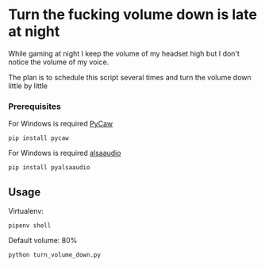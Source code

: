 # Turn the fucking volume down is late at night

While gaming at night I keep the volume of my headset high but I don't notice the volume of my voice.

The plan is to schedule this script several times and turn the volume down little by little

### Prerequisites

For Windows is required [PyCaw](https://github.com/AndreMiras/pycaw)

`pip install pycaw`


For Windows is required [alsaaudio](https://pypi.org/project/pyalsaaudio/)

`pip install pyalsaaudio`


## Usage

Virtualenv:

`pipenv shell`

Default volume: 80%

`python turn_volume_down.py`
